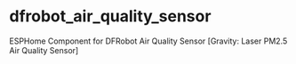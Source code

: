 # dfrobot_air_quality_sensor
ESPHome Component for DFRobot Air Quality Sensor [Gravity: Laser PM2.5 Air Quality Sensor]
